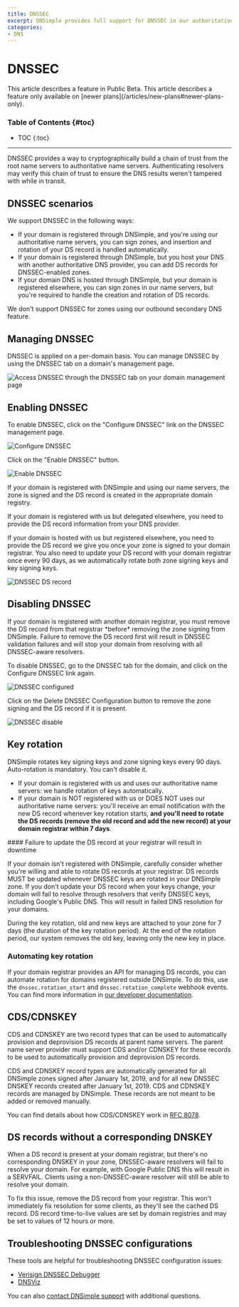 ```yaml
---
title: DNSSEC
excerpt: DNSimple provides full support for DNSSEC in our authoritative name servers, including signing of zones registered outside DNSimple.
categories:
- DNS
---
```


# DNSSEC

<info>
This article describes a feature in Public Beta.
</info>

<info>
This article describes a feature only available on [newer plans](/articles/new-plans#newer-plans-only).
</info>

### Table of Contents {#toc}

* TOC
{:toc}

---

DNSSEC provides a way to cryptographically build a chain of trust from the root name servers to authoritative name servers. Authenticating resolvers may verify this chain of trust to ensure the DNS results weren't tampered with while in transit.

## DNSSEC scenarios

We support DNSSEC in the following ways:

- If your domain is registered through DNSimple, and you're using our authoritative name servers, you can sign zones, and insertion and rotation of your DS record is handled automatically.
- If your domain is registered through DNSimple, but you host your DNS with another authoritative DNS provider, you can add DS records for DNSSEC-enabled zones.
- If your domain DNS is hosted through DNSimple, but your domain is registered elsewhere, you can sign zones in our name servers, but you're required to handle the creation and rotation of DS records.

<note>
We don't support DNSSEC for zones using our outbound secondary DNS feature.
</note>

## Managing DNSSEC

DNSSEC is applied on a per-domain basis. You can manage DNSSEC by using the DNSSEC tab on a domain's management page.

![Access DNSSEC through the DNSSEC tab on your domain management page](/files/dnssec-tab.png)

## Enabling DNSSEC

To enable DNSSEC, click on the "Configure DNSSEC" link on the DNSSEC management page.

![Configure DNSSEC](/files/dnssec-configure.png)

Click on the "Enable DNSSEC" button.

![Enable DNSSEC](/files/dnssec-enable.png)

If your domain is registered with DNSimple and using our name servers, the zone is signed and the DS record is created in the appropriate domain registry.

If your domain is registered with us but delegated elsewhere, you need to provide the DS record information from your DNS provider.

If your domain is hosted with us but registered elsewhere, you need to provide the DS record we give you once your zone is signed to your domain registrar. You also need to update your DS record with your domain registrar once every 90 days, as we automatically rotate both zone signing keys and key signing keys.

![DNSSEC DS record](/files/dnssec-configuration-dsrecord.png)

## Disabling DNSSEC

<warning>
If your domain is registered with another domain registrar, you must remove the DS record from that registrar *before* removing the zone signing from DNSimple. Failure to remove the DS record first will result in DNSSEC validation failures and will stop your domain from resolving with all DNSSEC-aware resolvers.
</warning>

To disable DNSSEC, go to the DNSSEC tab for the domain, and click on the Configure DNSSEC link again.

![DNSSEC configured](/files/dnssec-configured.png)

Click on the Delete DNSSEC Configuration button to remove the zone signing and the DS record if it is present.

![DNSSEC disable](/files/dnssec-disable.png)

## Key rotation

DNSimple rotates key signing keys and zone signing keys every 90 days. Auto-rotation is mandatory. You can't disable it.

- If your domain is registered with us and uses our authoritative name servers: we handle rotation of keys automatically.
- If your domain is NOT registered with us or DOES NOT uses our authoritative name servers: you'll receive an email notification with the new DS record whenever key rotation starts, **and you'll need to rotate the DS records (remove the old record and add the new record) at your domain registrar within 7 days**.

<warning>
#### Failure to update the DS record at your registrar will result in downtime

If your domain isn't registered with DNSimple, carefully consider whether you're willing and able to rotate DS records at your registrar. DS records MUST be updated whenever DNSSEC keys are rotated in your DNSimple zone. If you don't update your DS record when your keys change, your domain will fail to resolve through resolvers that verify DNSSEC keys, including Google's Public DNS. This will result in failed DNS resolution for your domains.
</warning>

During the key rotation, old and new keys are attached to your zone for 7 days (the duration of the key rotation period). At the end of the rotation period, our system removes the old key, leaving only the new key in place.

### Automating key rotation

If your domain registrar provides an API for managing DS records, you can automate rotation for domains registered outside DNSimple. To do this, use the `dnssec.rotation_start` and `dnssec.rotation_complete` webhook events. You can find more information in [our developer documentation](https://developer.dnsimple.com/v2/webhooks/).

## CDS/CDNSKEY

CDS and CDNSKEY are two record types that can be used to automatically provision and deprovision DS records at parent name servers. The parent name server provider must support CDS and/or CDNSKEY for these records to be used to automatically provision and deprovision DS records.

CDS and CDNSKEY record types are automatically generated for all DNSimple zones signed after January 1st, 2019, and for all new DNSSEC DNSKEY records created after January 1st, 2019. CDS and CDNSKEY records are managed by DNSimple. These records are not meant to be added or removed manually.

You can find details about how CDS/CDNSKEY work in [RFC 8078](https://tools.ietf.org/html/rfc8078).

## DS records without a corresponding DNSKEY

When a DS record is present at your domain registrar, but there's no corresponding DNSKEY in your zone, DNSSEC-aware resolvers will fail to resolve your domain. For example, with Google Public DNS this will result in a SERVFAIL. Clients using a non-DNSSEC-aware resolver will still be able to resolve your domain.

To fix this issue, remove the DS record from your registrar. This won't immediately fix resolution for some clients, as they'll see the cached DS record. DS record time-to-live values are set by domain registries and may be set to values of 12 hours or more.

## Troubleshooting DNSSEC configurations

These tools are helpful for troubleshooting DNSSEC configuration issues:

- [Verisign DNSSEC Debugger](http://dnssec-debugger.verisignlabs.com/)
- [DNSViz](http://dnsviz.net/)

You can also [contact DNSimple support](https://dnsimple.com/contact) with additional questions.
